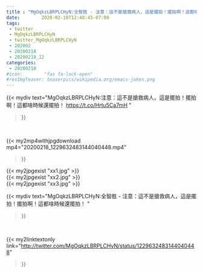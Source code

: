 ```yaml
---
title : "MgOqkzLBRPLCHyN:全智胜 - 注意：這不是搶救病人，這是擺拍！擺拍啊！這都啥時候還擺拍！ "
date:        2020-02-18T12:48:45-07:00
tags:
 - twitter
 - MgOqkzLBRPLCHyN
 - twitter_MgOqkzLBRPLCHyN
 - 202002
 - 20200218
 - 20200218_12
categories:
 - 20200218
#icon:        "fas fa-lock-open"
#resImgTeaser: teaserpics/wikipedia.org/emacs-jokes.png
---
```


{{< mydiv text="MgOqkzLBRPLCHyN:注意：這不是搶救病人，這是擺拍！擺拍啊！這都啥時候還擺拍！ https://t.co/Hrtu5Ca7mH "
>}}
<br>


{{< my2mp4withjpgdownload mp4="20200218_1229632483144040448.mp4"
>}}

{{< my2jpgexist "xx1.jpg" >}}<br>
{{< my2jpgexist "xx2.jpg" >}}<br>
{{< my2jpgexist "xx3.jpg" >}}<br>



{{< mydiv text="MgOqkzLBRPLCHyN:全智胜 - 注意：這不是搶救病人，這是擺拍！擺拍啊！這都啥時候還擺拍！ "
>}}
<br>

{{< my2linktextonly link="http://twitter.com/MgOqkzLBRPLCHyN/status/1229632483144040448"
>}}


<br>

